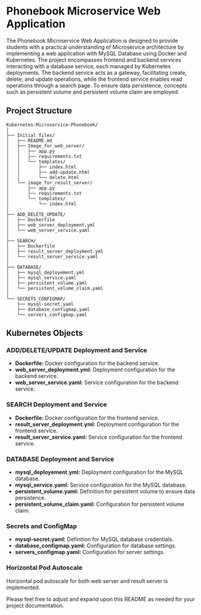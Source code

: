 # Phonebook Microservice Web Application

The Phonebook Microservice Web Application is designed to provide students with a practical understanding of Microservice architecture by implementing a web application with MySQL Database using Docker and Kubernetes. The project encompasses frontend and backend services interacting with a database service, each managed by Kubernetes deployments. The backend service acts as a gateway, facilitating create, delete, and update operations, while the frontend service enables read operations through a search page. To ensure data persistence, concepts such as persistent volume and persistent volume claim are employed.

## Project Structure

```
Kubernetes-Microservice-Phonebook/
│
├── Initial files/
│   ├── README.md
│   ├── Image_for_web_server/
│   │   ├── app.py      
│   │   ├── requirements.txt              
│   │   └── templates/
│   │       ├── index.html
│   │       ├── add-update.html
│   │       └── delete.html
│   └── image_for_result_server/
│       ├── app.py           
│       ├── requirements.txt              
│       └── templates/
│           └── index.html
│
├── ADD_DELETE_UPDATE/
│   ├── Dockerfile
│   ├── web_server_deployment.yml
│   └── web_server_service.yaml
│
├── SEARCH/
│   ├── Dockerfile
│   ├── result_server_deployment.yml
│   └── result_server_service.yaml
│
├── DATABASE/
│   ├── mysql_deployement.yml
│   ├── mysql_service.yaml
│   ├── persistent_volume.yaml
│   └── persistent_volume_claim.yaml
│
└── SECRETS_CONFIGMAP/
    ├── mysql-secret.yaml
    ├── database_configmap.yaml
    └── servers_configmap.yaml
```

## Kubernetes Objects

### ADD/DELETE/UPDATE Deployment and Service
- **Dockerfile:** Docker configuration for the backend service.
- **web_server_deployment.yml:** Deployment configuration for the backend service.
- **web_server_service.yaml:** Service configuration for the backend service.

### SEARCH Deployment and Service
- **Dockerfile:** Docker configuration for the frontend service.
- **result_server_deployment.yml:** Deployment configuration for the frontend service.
- **result_server_service.yaml:** Service configuration for the frontend service.

### DATABASE Deployment and Service
- **mysql_deployement.yml:** Deployment configuration for the MySQL database.
- **mysql_service.yaml:** Service configuration for the MySQL database.
- **persistent_volume.yaml:** Definition for persistent volume to ensure data persistence.
- **persistent_volume_claim.yaml:** Configuration for persistent volume claim.

### Secrets and ConfigMap
- **mysql-secret.yaml:** Definition for MySQL database credentials.
- **database_configmap.yaml:** Configuration for database settings.
- **servers_configmap.yaml:** Configuration for server settings.

### Horizontal Pod Autoscale
Horizontal pod autoscale for both web server and result server is implemented.

Please feel free to adjust and expand upon this README as needed for your project documentation.
